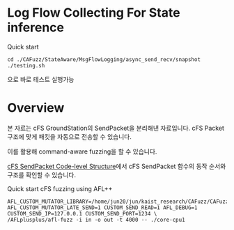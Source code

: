 # Log Flow Collecting For State inference
Quick start
```
cd ./CAFuzz/StateAware/MsgFlowLogging/async_send_recv/snapshot
./testing.sh
```
으로 바로 테스트 실행가능

# Overview

본 자료는 cFS GroundStation의 SendPacket을 분리해낸 자료입니다.
cFS Packet 구조에 맞게 패킷을 자동으로 전송할 수 있습니다.

이를 활용해 command-aware fuzzing을 할 수 있습니다.


[cFS SendPacket Code-level Structure](https://www.figma.com/design/kuDif3l4WQJSQMEiSyHNuX/cFS-SendPacket-Analysis?node-id=0-1&t=LWIzHor5SrPntLuC-1)에서 cFS SendPacket 함수의 동작 순서와 구조를 확인할 수 있습니다.

Quick start cFS fuzzing using AFL++
```
AFL_CUSTOM_MUTATOR_LIBRARY=/home/jun20/jun/kaist_research/CAFuzz/CAFuzz/AFLCustomMutator/cFS_send_udp.so AFL_CUSTOM_MUTATOR_LATE_SEND=1 CUSTOM_SEND_READ=1 AFL_DEBUG=1 CUSTOM_SEND_IP=127.0.0.1 CUSTOM_SEND_PORT=1234 \
/AFLplusplus/afl-fuzz -i in -o out -t 4000 -- ./core-cpu1
```
